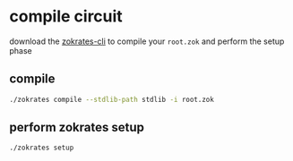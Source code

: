 # compile circuit
download the [zokrates-cli](https://github.com/Zokrates/ZoKrates/releases/) to compile your `root.zok` and perform the setup phase

## compile

```bash
./zokrates compile --stdlib-path stdlib -i root.zok
```

## perform zokrates setup

```bash
./zokrates setup
```
